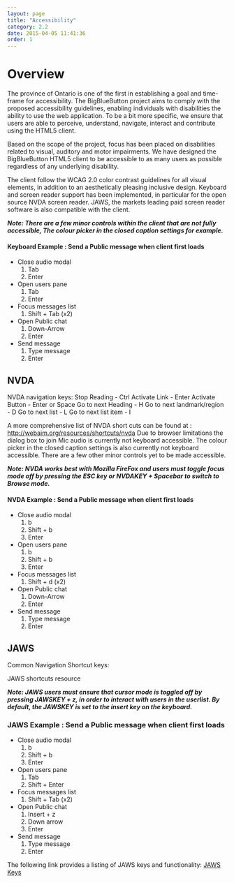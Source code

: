 ```yaml
---
layout: page
title: "Accessibility"
category: 2.2
date: 2015-04-05 11:41:36
order: 1
---
```



# Overview 

The province of Ontario is one of the first in establishing a goal and time-frame for accessibility. The BigBlueButton project aims to comply with the proposed accessibility guidelines, enabling individuals 
with disabilities the ability to use the web application. To be a bit more specific, we ensure that users are able to perceive, understand, navigate, interact and contribute using the HTML5 client.

Based on the scope of the project, focus has been placed on disabilities related to visual, auditory and motor impairments. 
We have designed the BigBlueButton HTML5 client to be accessible to as many users as possible regardless of any underlying disability.

The client follow the WCAG 2.0 color contrast guidelines for all visual elements, in addition to an aesthetically pleasing inclusive design. 
Keyboard and screen reader support has been implemented, in particular for the open source NVDA screen reader. JAWS, the markets leading paid screen reader software is also compatible with the client.

***Note:
There are a few minor controls within the client that are not fully accessible, The colour picker in the closed caption settings for example.***

#### Keyboard Example : Send a Public message when client first loads

* Close audio modal
  1. Tab
  2. Enter
* Open users pane
  1. Tab
  2. Enter
* Focus messages list
  1. Shift + Tab (x2)
* Open Public chat
  1. Down-Arrow
  2. Enter
* Send message
  1. Type message
  2. Enter

## NVDA 

NVDA navigation keys:
Stop Reading                    -  Ctrl
Activate Link                   -  Enter
Activate Button                 -  Enter or Space
Go to next Heading              -  H
Go to next landmark/region      -  D
Go to next list                 -  L
Go to next list item            -  I

A more comprehensive list of NVDA short cuts can be found at : http://webaim.org/resources/shortcuts/nvda
Due to browser limitations the dialog box to join Mic audio is currently not keyboard accessible. The colour picker in the closed caption settings is also currently not keyboard accessible. There are a few other minor controls yet to be made accessible.

***Note: NVDA works best with Mozilla FireFox and users must toggle focus mode off by pressing the ESC key or NVDAKEY + Spacebar to switch to Browse mode.***

#### NVDA Example : Send a Public message when client first loads 

* Close audio modal
  1. b
  2. Shift + b
  2. Enter
* Open users pane
  1. b
  2. Shift + b
  3. Enter
* Focus messages list
  1. Shift + d (x2)
* Open Public chat
  1. Down-Arrow
  2. Enter
* Send message
  1. Type message
  2. Enter


## JAWS

Common Navigation Shortcut keys:

JAWS shortcuts resource

***Note: JAWS users must ensure that cursor mode is toggled off by pressing JAWSKEY + z, in order to interact with users in the userlist. By default, the JAWSKEY is set to the insert key on the keyboard.***

### JAWS Example : Send a Public message when client first loads

* Close audio modal
  1. b
  2. Shift + b
  3. Enter
* Open users pane
  1. Tab
  2. Shift + Enter
* Focus messages list
  1. Shift + Tab (x2)
* Open Public chat
  1. Insert + z
  2. Down arrow
  2. Enter
* Send message
  1. Type message
  2. Enter

The following link provides a listing of JAWS keys and functionality:
[JAWS Keys](https://webaim.org/resources/shortcuts/jaws)
